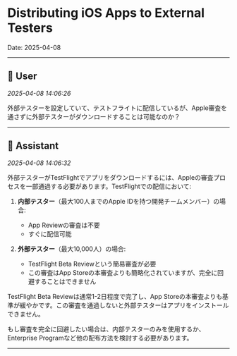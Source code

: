 # Distributing iOS Apps to External Testers

Date: 2025-04-08

---

## 👤 User
*2025-04-08 14:06:26*

外部テスターを設定していて、テストフライトに配信しているが、Apple審査を通さずに外部テスターがダウンロードすることは可能なのか？

---

## 🤖 Assistant
*2025-04-08 14:06:32*

外部テスターがTestFlightでアプリをダウンロードするには、Appleの審査プロセスを一部通過する必要があります。TestFlightでの配信において:

1. **内部テスター**（最大100人までのApple IDを持つ開発チームメンバー）の場合:
   - App Reviewの審査は不要
   - すぐに配信可能

2. **外部テスター**（最大10,000人）の場合:
   - TestFlight Beta Reviewという簡易審査が必要
   - この審査はApp Storeの本審査よりも簡略化されていますが、完全に回避することはできません

TestFlight Beta Reviewは通常1-2日程度で完了し、App Storeの本審査よりも基準が緩やかです。この審査を通過しないと外部テスターはアプリをインストールできません。

もし審査を完全に回避したい場合は、内部テスターのみを使用するか、Enterprise Programなど他の配布方法を検討する必要があります。

---

